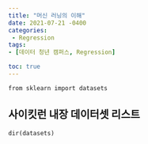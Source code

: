 ```yaml
---
title: "머신 러닝의 이해"
date: 2021-07-21 -0400
categories: 
 - Regression
tags: 
- [데이터 청년 캠퍼스, Regression]

toc: true
---
```

```from sklearn import datasets```  

## 사이킷런 내장 데이터셋 리스트  
```dir(datasets)```  
